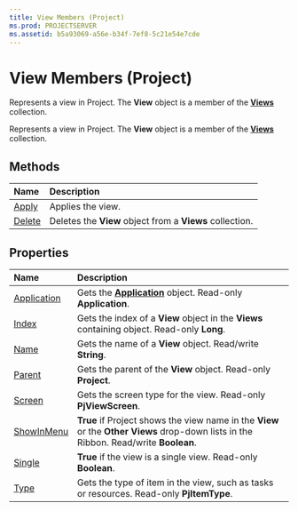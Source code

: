 ```yaml
---
title: View Members (Project)
ms.prod: PROJECTSERVER
ms.assetid: b5a93069-a56e-b34f-7ef8-5c21e54e7cde
---
```



# View Members (Project)
Represents a view in Project. The  **View** object is a member of the **[Views](views-object-project.md)** collection.

Represents a view in Project. The  **View** object is a member of the **[Views](views-object-project.md)** collection.


## Methods



|**Name**|**Description**|
|:-----|:-----|
|[Apply](view-apply-method-project.md)|Applies the view.|
|[Delete](view-delete-method-project.md)|Deletes the  **View** object from a **Views** collection.|

## Properties



|**Name**|**Description**|
|:-----|:-----|
|[Application](view-application-property-project.md)|Gets the  **[Application](application-object-project.md)** object. Read-only **Application**.|
|[Index](view-index-property-project.md)|Gets the index of a  **View** object in the **Views** containing object. Read-only **Long**.|
|[Name](view-name-property-project.md)|Gets the name of a  **View** object. Read/write **String**.|
|[Parent](view-parent-property-project.md)|Gets the parent of the  **View** object. Read-only **Project**.|
|[Screen](view-screen-property-project.md)|Gets the screen type for the view. Read-only  **PjViewScreen**.|
|[ShowInMenu](view-showinmenu-property-project.md)|**True** if Project shows the view name in the **View** or the **Other Views** drop-down lists in the Ribbon. Read/write **Boolean**.|
|[Single](view-single-property-project.md)|**True** if the view is a single view. Read-only **Boolean**.|
|[Type](view-type-property-project.md)|Gets the type of item in the view, such as tasks or resources. Read-only  **PjItemType**.|

